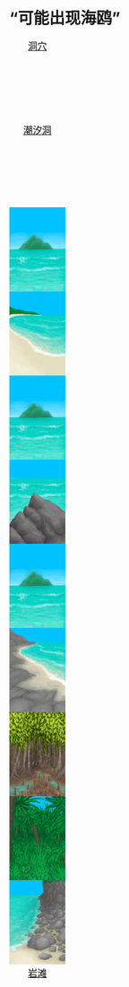 # “可能出现海鸥”  
<div style="display:inline-block"><div class="gamedatalist" style="text-align:center;;min-height:0px;"><div class="gamecard" style="width:100px; height:150px;"><a href="Env_CaveSea.md" style="color:black"><img decoding="async" src="" class="cardimage" style="max-width:100px;max-height:150px;"><span style="font-size: 16.666666666666668px;">洞穴</span></a></div></div><div class="gamedatalist" style="text-align:center;;min-height:0px;"><div class="gamecard" style="width:100px; height:150px;"><a href="Env_CaveTidal.md" style="color:black"><img decoding="async" src="" class="cardimage" style="max-width:100px;max-height:150px;"><span style="font-size: 16.666666666666668px;">潮汐洞</span></a></div></div><div class="gamedatalist" style="text-align:center;;min-height:0px;"><div class="gamecard" style="width:100px; height:150px;"><a href="Env_Atoll.md" style="color:black"><img decoding="async" src="../wiki/Sprite/BigIsland.png" class="cardimage" style="max-width:100px;max-height:150px;"><span style="font-size: 16.666666666666668px;">环礁</span></a></div></div><div class="gamedatalist" style="text-align:center;;min-height:0px;"><div class="gamecard" style="width:100px; height:150px;"><a href="Env_Bay.md" style="color:black"><img decoding="async" src="../wiki/Sprite/Bay.png" class="cardimage" style="max-width:100px;max-height:150px;"><span style="font-size: 16.666666666666668px;">海湾</span></a></div></div><div class="gamedatalist" style="text-align:center;;min-height:0px;"><div class="gamecard" style="width:100px; height:150px;"><a href="Env_Beach.md" style="color:black"><img decoding="async" src="../wiki/Sprite/BigIsland.png" class="cardimage" style="max-width:100px;max-height:150px;"><span style="font-size: 16.666666666666668px;">沙滩</span></a></div></div><div class="gamedatalist" style="text-align:center;;min-height:0px;"><div class="gamecard" style="width:100px; height:150px;"><a href="Env_BirdRock.md" style="color:black"><img decoding="async" src="../wiki/Sprite/PointyRock.png" class="cardimage" style="max-width:100px;max-height:150px;"><span style="font-size: 16.666666666666668px;">鸟岩岛</span></a></div></div><div class="gamedatalist" style="text-align:center;;min-height:0px;"><div class="gamecard" style="width:100px; height:150px;"><a href="Env_Cove.md" style="color:black"><img decoding="async" src="../wiki/Sprite/BigIsland.png" class="cardimage" style="max-width:100px;max-height:150px;"><span style="font-size: 16.666666666666668px;">隐秘港湾</span></a></div></div><div class="gamedatalist" style="text-align:center;;min-height:0px;"><div class="gamecard" style="width:100px; height:150px;"><a href="Env_DesolateBeach.md" style="color:black"><img decoding="async" src="../wiki/Sprite/DesolateBeach.png" class="cardimage" style="max-width:100px;max-height:150px;"><span style="font-size: 16.666666666666668px;">荒芜沙滩</span></a></div></div><div class="gamedatalist" style="text-align:center;;min-height:0px;"><div class="gamecard" style="width:100px; height:150px;"><a href="Env_Mangroves.md" style="color:black"><img decoding="async" src="../wiki/Sprite/Mangroves.png" class="cardimage" style="max-width:100px;max-height:150px;"><span style="font-size: 16.666666666666668px;">红树林</span></a></div></div><div class="gamedatalist" style="text-align:center;;min-height:0px;"><div class="gamecard" style="width:100px; height:150px;"><a href="Env_Outskirts.md" style="color:black"><img decoding="async" src="../wiki/Sprite/Jungle.png" class="cardimage" style="max-width:100px;max-height:150px;"><span style="font-size: 16.666666666666668px;">丛林边缘</span></a></div></div><div class="gamedatalist" style="text-align:center;;min-height:0px;"><div class="gamecard" style="width:100px; height:150px;"><a href="Env_Rocks.md" style="color:black"><img decoding="async" src="../wiki/Sprite/RockyPath.png" class="cardimage" style="max-width:100px;max-height:150px;"><span style="font-size: 16.666666666666668px;">岩滩</span></a></div></div></div>  
  


<script>document.title="“可能出现海鸥” - 卡牌生存百科 Card Survival Wiki";</script>